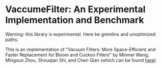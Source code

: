 # VaccumeFilter: An Experimental Implementation and Benchmark
Warning: this library is experimental. Here be gremlins and unoptimized paths.

This is an implementation of "Vacuum Filters: More Space-Efficient and Faster Replacement for Bloom and Cuckoo Filters" by Minmei Wang, Mingxun Zhou, Shouqian Shi, and Chen Qian (which can be found [here](https://par.nsf.gov/servlets/purl/10159886))

